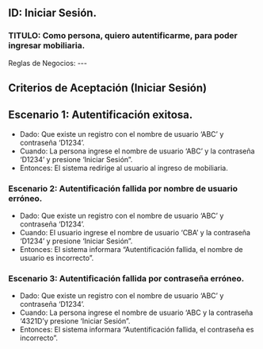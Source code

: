 ## ID: Iniciar Sesión.
### TITULO: Como persona, quiero autentificarme, para poder ingresar mobiliaria.
Reglas de Negocios: ---

## Criterios de Aceptación (Iniciar Sesión)

## Escenario 1: Autentificación exitosa.
- Dado: Que existe un registro con el nombre de usuario ‘ABC’ y contraseña ‘D1234’.
- Cuando: La persona ingrese el nombre de usuario ‘ABC’ y la contraseña ‘D1234’ y presione ‘Iniciar Sesión”.
- Entonces: El sistema redirige al usuario al ingreso de mobiliaria.

### Escenario 2: Autentificación fallida por nombre de usuario erróneo.
- Dado: Que existe un registro con el nombre de usuario ‘ABC’ y contraseña ‘D1234’.
- Cuando: El usuario ingrese el nombre de usuario ‘CBA’ y la contraseña ‘D1234’ y presione ‘Iniciar Sesión”.
- Entonces: El sistema informara “Autentificación fallida, el nombre de usuario es incorrecto”.

### Escenario 3: Autentificación fallida por contraseña erróneo.
- Dado: Que existe un registro con el nombre de usuario ‘ABC’ y contraseña ‘D1234’.
- Cuando: La persona ingrese el nombre de usuario ‘ABC y la contraseña ‘4321D’y presione ‘Iniciar Sesión”.
- Entonces: El sistema informara “Autentificación fallida, el contraseña es incorrecto”.
